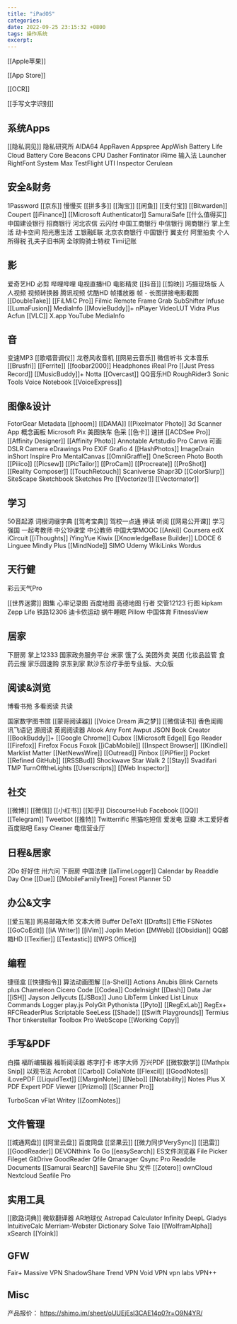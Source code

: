 ```yaml
---
title: "iPadOS"
categories:
date: 2022-09-25 23:15:32 +0800
tags: 操作系统
excerpt:
---
```


[[Apple苹果]]

[[App Store]]

[[OCR]]

[[手写文字识别]]


## 系统Apps

[[隐私洞见]]
隐私研究所
AIDA64
AppRaven
Appspree
AppWish
Battery Life
Cloud Battery
Core Beacons
CPU Dasher
Fontinator
iRime 输入法
Launcher
RightFont
System Max
TestFlight
UTI Inspector
Cerulean


## 安全&财务
1Password
[[京东]]
慢慢买
[[拼多多]]
[[淘宝]]
[[闲鱼]]
[[支付宝]]
[[Bitwarden]]
Coupert
[[iFinance]]
[[Microsoft Authenticator]]
SamuraiSafe
[[什么值得买]]
中国建设银行
招商银行
河北农信
云闪付
中国工商银行
中信银行
网商银行
掌上生活
动卡空间
阳光惠生活
工银融E联
北京农商银行
中国银行
翼支付
阿里拍卖
个人所得税
孔夫子旧书网
全球购骑士特权
Timi记账



## 影

爱奇艺HD
必剪
哔哩哔哩
电视直播HD
电影精灵
[[抖音]]
[[剪映]]
巧摄现场版
人人视频
视频转换器
腾讯视频
优酷HD
帧播放器
帧 - 长图拼接电影截图
[[DoubleTake]]
[[FiLMiC Pro]]
Filmic Remote
Frame Grab
SubShifter
Infuse
[[LumaFusion]]
MediaInfo
[[MovieBuddy]]+
nPlayer
VideoLUT
Vidra Plus
Acfun
[[VLC]]
X.app
YouTube
MediaInfo


## 音
变速MP3
[[歌唱音调仪]]
龙卷风收音机
[[网易云音乐]]
微信听书
文本音乐
[[Brusfri]]
[[Ferrite]]
[[foobar2000]]
Headphones
iReal Pro
[[Just Press Record]]
[[MusicBuddy]]+
Notta
[[Overcast]]
QQ音乐HD
RoughRider3
Sonic Tools
Voice Notebook
[[VoiceExpress]]



## 图像&设计

FotorGear
Metadata
[[phoom]]
[[DAMA]]
[[Pixelmator Photo]]
3d Scanner App
概念画板
Microsoft Pix
美图快车
色采
[[色卡]]
速拼
[[ACDSee Pro]]
[[Affinity Designer]]
[[Affinity Photo]]
Annotable
Artstudio Pro
Canva 可画
DSLR Camera
eDrawings Pro
EXIF
Grafio 4
[[HashPhotos]]
ImageDrain
inShort
Inspire Pro
MentalCanvas
[[OmniGraffle]]
OneScreen
Photo Booth
[[Piiico]]
[[Picsew]]
[[PicTailor]]
[[ProCam]]
[[Procreate]]
[[ProShot]]
[[Reality Composer]]
[[TouchRetouch]]
Scaniverse
Shapr3D
[[ColorSlurp]]
SiteScape
Sketchbook
Sketches Pro
[[Vectorize!]]
[[Vectornator]]

## 学习

50音起源
词根词缀字典
[[驾考宝典]]
驾校一点通
捧读
听阅
[[网易公开课]]
学习强国
一起考教师
中公19课堂
中公教师
中国大学MOOC
[[Anki]]
Coursera
edX
iCircuit
[[iThoughts]]
iYingYue
Kiwix
[[KnowledgeBase Builder]]
LDOCE 6
Linguee
Mindly Plus
[[MindNode]]
SIMO
Udemy
WikiLinks
Wordus



## 天行健

彩云天气Pro

[[世界迷雾]]
图集
心率记录图
百度地图
高德地图
行者
交管12123
行图
kipkam
Zepp Life
铁路12306
迪卡侬运动
蜗牛睡眠
Pillow
中国体育
FitnessView

## 居家
下厨房
掌上12333
国家政务服务平台
米家
饿了么
美团外卖
美团
化妆品监管
食药云搜
家乐园速购
京东到家
默沙东诊疗手册专业版、大众版


## 阅读&浏览
博看书苑
多看阅读
共读

国家数字图书馆
[[蒙哥阅读器]]
[[Voice Dream 声之梦]]
[[微信读书]]
香色闺阁
讯飞语记
源阅读
英阅阅读器
Alook
Any Font
Awput JSON
Book Creator
[[BookBuddy]]+
[[Google Chrome]]
Cubox
[[Microsoft Edge]]
Ego Reader
[[Firefox]]
Firefox Focus
Foxok
[[iCabMobile]]
[[Inspect Browser]]
[[Kindle]]
Marklist
Matter
[[NetNewsWire]]
[[Outread]]
Pinbox
[[PiPfier]]
Pocket
[[Refined GitHub]]
[[RSSBud]]
Shockwave
Star Walk 2
[[Stay]]
Svadifari
TMP
TurnOfftheLights
[[Userscripts]]
[[Web Inspector]]



## 社交

[[微博]]
[[微信]]
[[小红书]]
[[知乎]]
DiscourseHub
Facebook
[[QQ]]
[[Telegram]]
Tweetbot
[[推特]]
Twitterrific
熊猫吃短信
爱发电
豆瓣
木工爱好者
百度贴吧
Easy Cleaner
电信营业厅



## 日程&居家

2Do
好好住
卅六问
下厨房
中国法律
[[aTimeLogger]]
Calendar by Readdle
Day One
[[Due]]
[[MobileFamilyTree]]
Forest
Planner 5D



## 办公&文字

[[爱五笔]]
网易邮箱大师
文本大师
Buffer
DeTeXt
[[Drafts]]
Effie
FSNotes
[[GoCoEdit]]
[[iA Writer]]
[[iVim]]
Joplin
Metion
[[MWeb]]
[[Obsidian]]
QQ邮箱HD
[[Texifier]]
[[Textastic]]
[[WPS Office]]


## 编程

捷径盒
[[快捷指令]]
算法动画图解
[[a-Shell]]
Actions
Anubis
Blink
Carnets plus
Chameleon
Cicero
Code
[[Codea]]
CodeInsight
[[Dash]]
Data Jar
[[iSH]]
Jayson
Jellycuts
[[JSBox]]
Juno
LibTerm
Linked List
Linux Commands
Logger
play.js
PolyGit
Pythonista
[[Pyto]]
[[RegExLab]]
RegEx+
RFCReaderPlus
Scriptable
SeeLess
[[Shade]]
[[Swift Playgrounds]]
Termius
Thor
tinkerstellar
Toolbox Pro
WebScope
[[Working Copy]]



## 手写&PDF

白描
福昕编辑器
福昕阅读器
练字打卡
练字大师
万兴PDF
[[微软数学]]
[[Mathpix Snip]]
以观书法
Acrobat
[[Carbo]]
CollaNote
[[Flexcil]]
[[GoodNotes]]
iLovePDF
[[LiquidText]]
[[MarginNote]]
[[Nebo]]
[[Notability]]
Notes Plus X
PDF Expert
PDF Viewer
[[Prizmo]]
[[Scanner Pro]]

TurboScan
vFlat
Writey
[[ZoomNotes]]


## 文件管理

[[城通网盘]]
[[阿里云盘]]
百度网盘
[[坚果云]]
[[微力同步VerySync]]
[[迅雷]]
[[GoodReader]]
DEVONthink To Go
[[easySearch]]
ES文件浏览器
File Picker
Fileget
GitDrive
GoodReader
Qfile
Qmanager
Qsync Pro
Readdle Documents
[[Samurai Search]]
SaveFile
Shu 文件
[[Zotero]]
ownCloud
Nextcloud
Seafile Pro

## 实用工具
[[欧路词典]]
微软翻译器
AR地球仪
Astropad
Calculator Infinity
DeepL
Gladys
IntuitiveCalc
Merriam-Webster Dictionary
Solve
Taio
[[WolframAlpha]]
xSearch
[[Yoink]]


## GFW
Fair+
Massive VPN
ShadowShare
Trend VPN
Void VPN
vpn labs
VPN++

## Misc


产品报价： https://shimo.im/sheet/oUUEjEsI3CAE14p0?r=O9N4YR/


